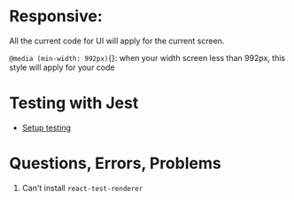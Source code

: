 # Responsive:

All the current code for UI will apply for the current screen.

`@media (min-width: 992px)`{}: when your width screen less than 992px, this style will apply for your code

# Testing with Jest

- [Setup testing](https://jestjs.io/docs/tutorial-react)

# Questions, Errors, Problems

1. Can't install `react-test-renderer`
